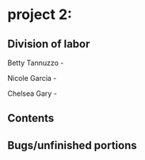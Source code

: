 # project 2:

## Division of labor
Betty Tannuzzo - 

Nicole Garcia - 

Chelsea Gary - 

## Contents


## Bugs/unfinished portions
